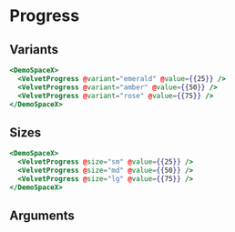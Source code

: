 # Progress

## Variants

```hbs preview-template
<DemoSpaceX>
  <VelvetProgress @variant="emerald" @value={{25}} />
  <VelvetProgress @variant="amber" @value={{50}} />
  <VelvetProgress @variant="rose" @value={{75}} />
</DemoSpaceX>
```

## Sizes

```hbs preview-template
<DemoSpaceX>
  <VelvetProgress @size="sm" @value={{25}} />
  <VelvetProgress @size="md" @value={{50}} />
  <VelvetProgress @size="lg" @value={{75}} />
</DemoSpaceX>
```

## Arguments

<!-- args-table: velvet-progress -->
